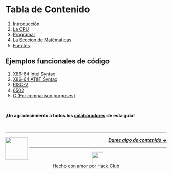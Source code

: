 # Tabla de Contenido

1. [Introducción](/es/guia/programar/introduccion.md)
1. [La CPU](/es/guia/cpu/cpu.md)
2. [Programar](/guide/writing-code/multitude.md)
3. [La Seccion de Matématicas](/es/guia/mates/sistema-numerico.md)
4. [Fuentes](/guide/resources.md)

## Ejemplos funcionales de código

1. [X86-64 Intel Syntax](/code/x86-intel/)
1. [X86-64 AT&T Syntax](/code/x86-AT&T/)
1. [RISC-V](/code/riscv/)
1. [6502](/code/6502/)
1. [C (For comparison purposes)](/code/c/)

<br />

**¡Un agradecimiento a todos los [colaboradores](https://github.com/hackclub/some-assembly-required/blob/main/guide/contributors.md) de esta guía!**

<br />

---

<a href="https://github.com/hackclub/some-assembly-required">
  <picture>
    <source media="(prefers-color-scheme: dark)" srcset="https://cloud-c4m75tmer-hack-club-bot.vercel.app/0back.svg">
    <img align="left" width="70" src="https://cloud-c4m75tmer-hack-club-bot.vercel.app/0back.svg" />
  </picture>
</a>

<p align="right">
  <em>
    <b>
      <a href="/es/guia/introduccion.md">
        Dame algo de contenido →
      </a>
    </b>
  </em>
</p>

---

<p align="center">
  <a href="https://hackclub.com/">
    <img width="35" src="https://cloud-l0g1cgz4b-hack-club-bot.vercel.app/0h.png"><br/>
    Hecho con amor por Hack Club
  </a>
</p>
